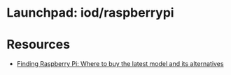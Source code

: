 # Launchpad: iod/raspberrypi

# Resources
  * [Finding Raspberry Pi: Where to buy the latest model and its alternatives](https://www.zdnet.com/article/finding-raspberry-pi-where-to-buy-the-latest-model-and-its-alternatives/)
